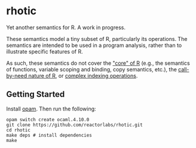 rhotic
======

Yet another semantics for R. A work in progress.

These semantics model a tiny subset of R, particularly its operations. The
semantics are intended to be used in a program analysis, rather than to
illustrate specific features of R.

As such, these semantics do not cover the ["core" of
R](http://janvitek.org/pubs/ecoop12.pdf) (e.g., the semantics of functions,
variable scoping and binding, copy semantics, etc.), the [call-by-need nature of
R](http://janvitek.org/pubs/oopsla19a.pdf), or [complex indexing
operations](https://github.com/reactorlabs/RhoVec/).


Getting Started
---------------

Install [opam](https://opam.ocaml.org/). Then run the following:

```
opam switch create ocaml.4.10.0
git clone https://github.com/reactorlabs/rhotic.git
cd rhotic
make deps # install dependencies
make
```
